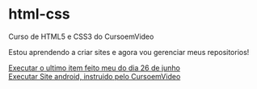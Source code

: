 # html-css
Curso de HTML5 e CSS3 do CursoemVideo

Estou aprendendo a criar sites e agora vou gerenciar meus repositorios!

<a href="https://mauromedeiroscode.github.io/html-css/exercicios/exercicios-vesions/exercicio-1/test.html">Executar o ultimo item feito meu do dia 26 de junho</a><br>
<a href="https://mauromedeiroscode.github.io/html-css/desafios/dv10/android.html">Executar Site android, instruido pelo CursoemVideo</a>